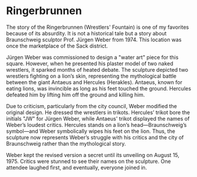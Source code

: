 # Ringerbrunnen  
The story of the Ringerbrunnen (Wrestlers' Fountain) is one of my favorites because of its absurdity. It is not a historical tale but a story about Braunschweig sculptor Prof. Jürgen Weber from 1974. This location was once the marketplace of the Sack district.  

Jürgen Weber was commissioned to design a "water art" piece for this square. However, when he presented his plaster model of two naked wrestlers, it sparked months of heated debate. The sculpture depicted two wrestlers fighting on a lion’s skin, representing the mythological battle between the giant Antaeus and Hercules (Herakles). Antaeus, known for eating lions, was invincible as long as his feet touched the ground. Hercules defeated him by lifting him off the ground and killing him.  

Due to criticism, particularly from the city council, Weber modified the original design. He dressed the wrestlers in trikots. Hercules’ trikot bore the initials "JW" for Jürgen Weber, while Antaeus' trikot displayed the names of Weber’s loudest critics. Hercules stands on a lion’s head—Braunschweig’s symbol—and Weber symbolically wipes his feet on the lion. Thus, the sculpture now represents Weber’s struggle with his critics and the city of Braunschweig rather than the mythological story.  

Weber kept the revised version a secret until its unveiling on August 15, 1975. Critics were stunned to see their names on the sculpture. One attendee laughed first, and eventually, everyone joined in.  

